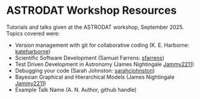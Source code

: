 # ASTRODAT Workshop Resources

Tutorials and talks given at the ASTRODAT workshop, September 2025.  Topics covered were:
- Version management with git for collaborative coding (K. E. Harborne: [kateharborne](https://github.com/kateharborne))
- Scientific Software Development (Samuel Farrens: [sfarrens](https://github.com/sfarrens))
- Test Driven Development in Astronomy (James Nightingale [Jammy2211](https://github.com/Jammy2211))
- Debugging your code (Sarah Johnston: [sarahcjohnston](https://github.com/sarahcjohnston))
- Bayesian Graphical and Hierarchical Models (James Nightingale [Jammy2211](https://github.com/Jammy2211))
- Example Talk Name (A. N. Author, github handle)
